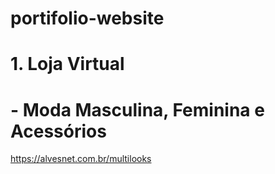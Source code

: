 # portifolio-website

# 1. Loja Virtual 
# - Moda Masculina, Feminina e Acessórios

https://alvesnet.com.br/multilooks
